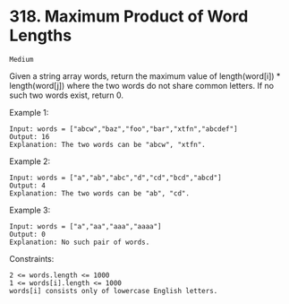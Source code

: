 # 318. Maximum Product of Word Lengths

`Medium`

Given a string array words, return the maximum value of length(word[i]) \* length(word[j]) where the two words do not share common letters. If no such two words exist, return 0.

Example 1:

```note
Input: words = ["abcw","baz","foo","bar","xtfn","abcdef"]
Output: 16
Explanation: The two words can be "abcw", "xtfn".
```

Example 2:

```note
Input: words = ["a","ab","abc","d","cd","bcd","abcd"]
Output: 4
Explanation: The two words can be "ab", "cd".
```

Example 3:

```note
Input: words = ["a","aa","aaa","aaaa"]
Output: 0
Explanation: No such pair of words.
```

Constraints:

```note
2 <= words.length <= 1000
1 <= words[i].length <= 1000
words[i] consists only of lowercase English letters.
```
